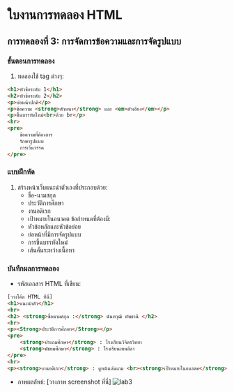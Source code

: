 # ใบงานการทดลอง HTML
 
## การทดลองที่ 3: การจัดการข้อความและการจัดรูปแบบ
### ขั้นตอนการทดลอง
1. ทดลองใช้ tag ต่างๆ:
```html
<h1>หัวข้อระดับ 1</h1>
<h2>หัวข้อระดับ 2</h2>
<p>ย่อหน้าปกติ</p>
<p>ข้อความ <strong>ตัวหนา</strong> และ <em>ตัวเอียง</em></p>
<p>ขึ้นบรรทัดใหม่<br>ด้วย br</p>
<hr>
<pre>
    ข้อความที่ต้องการ
    รักษารูปแบบ
    การเว้นวรรค
</pre>
```

### แบบฝึกหัด
1. สร้างหน้าเว็บแนะนำตัวเองที่ประกอบด้วย:
   - ชื่อ-นามสกุล
   - ประวัติการศึกษา
   - งานอดิเรก
   - เป้าหมายในอนาคต
 ข้อกำหนดที่ต้องมี:
   - หัวข้อหลักและหัวข้อย่อย
   - ย่อหน้าที่มีการจัดรูปแบบ
   - การขึ้นบรรทัดใหม่
   - เส้นคั่นระหว่างเนื้อหา
### บันทึกผลการทดลอง
- รหัสเอกสาร HTML ที่เขียน:
```html
[วางโค้ด HTML ที่นี่]
<h1>แนะนำตัว</h1>
<hr>
<h2> <strong>ชื่อนามสกุล :</strong> นันทวุฒิ ทัพธานี </h2>
<hr>
<p><Strong>ประวัติการศึกษา</Strong></p>
<pre>
    <strong>ประถมศึกษา</strong> : โรงเรียนวิจิตรวิทยา
    <strong>มัธยมศึกษา</strong> : โรงเรียนเทพลีลา
</pre>
<hr>
<p><strong>งานอดิเรก</strong> : ดูหนังเล่นเกม <br><strong>เป้าหมายในอนาตค</strong> : มีเงินมีอาชีพที่มั่นคง</p>
```
- ภาพผลลัพธ์:
[วางภาพ screenshot ที่นี่]
![lab3](https://github.com/user-attachments/assets/593c9f05-b007-4ce0-9dc9-e75129377e26)


